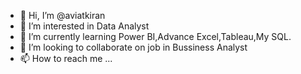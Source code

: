 - 👋 Hi, I’m @aviatkiran
- 👀 I’m interested in Data Analyst
- 🌱 I’m currently learning Power BI,Advance Excel,Tableau,My SQL.
- 💞️ I’m looking to collaborate on job in Bussiness Analyst  
- 📫 How to reach me ...

<!---
aviatkiran/aviatkiran is a ✨ special ✨ repository because its `README.md` (this file) appears on your GitHub profile.
You can click the Preview link to take a look at your changes.
--->
